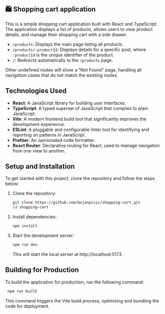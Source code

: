 ## 🛍️ Shopping cart application

This is a simple shopping cart application built with React and TypeScript. The application displays a list of products, allows users to view product details, and manage their shopping cart with a side drawer.

- `/products`: Displays the main page listing all products.
- `/products/:productId`: Displays details for a specific post, where `:productId` is the unique identifier of the product.
- `/`: Redirects automatically to the `/products` page.

Other undefined routes will show a "Not Found" page, handling all navigation cases that do not match the existing routes.

## Technologies Used

- **React**: A JavaScript library for building user interfaces.
- **TypeScript**: A typed superset of JavaScript that compiles to plain JavaScript.
- **Vite**: A modern frontend build tool that significantly improves the development experience.
- **ESLint**: A pluggable and configurable linter tool for identifying and reporting on patterns in JavaScript.
- **Prettier**: An opinionated code formatter.
- **React Router**: Declarative routing for React, used to manage navigation from one view to another.

## Setup and Installation

To get started with this project, clone the repository and follow the steps below:

1. Clone the repository:
   ```bash
   git clone https://github.com/bojanpisic/shopping-cart.git
   cd shopping-cart
   ```
2. Install dependencies:
   ```bash
   npm install
   ```
3. Start the development server:
   ```bash
   npm run dev
   ```
   This will start the local server at http://localhost:5173.

## Building for Production

To build the application for production, run the following command:

```bash
 npm run build
```

This command triggers the Vite build process, optimizing and bundling the code for deployment.

```

```
